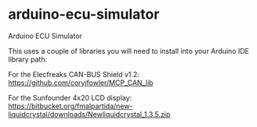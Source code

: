 # arduino-ecu-simulator
Arduino ECU Simulator

This uses a couple of libraries you will need to install into your Arduino IDE library path:

For the Elecfreaks CAN-BUS Shield v1.2:
https://github.com/coryjfowler/MCP_CAN_lib

For the Sunfounder 4x20 LCD display:
https://bitbucket.org/fmalpartida/new-liquidcrystal/downloads/Newliquidcrystal_1.3.5.zip


